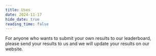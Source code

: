 ```yaml
---
title: Uses
date: 2024-11-17
hide_date: true
reading_time: false
---
```


For anyone who wants to submit your own results to our leaderboard, please send your results to us and we will update your results on our website.

